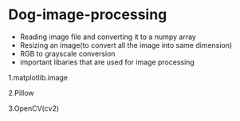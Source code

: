 # Dog-image-processing
* Reading image file and converting it to a numpy array
* Resizing an image(to convert all the image into same dimension)
* RGB to grayscale conversion
* important libaries that are used for image processing

1.matplotlib.image

2.Pillow

3.OpenCV(cv2)
